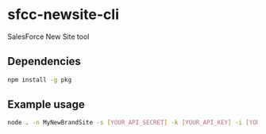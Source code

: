 # sfcc-newsite-cli
SalesForce New Site tool

## Dependencies
```bash
npm install -g pkg
```

## Example usage
```bash
node . -n MyNewBrandSite -s [YOUR_API_SECRET] -k [YOUR_API_KEY] -i [YOUR_INSTANCE_URL]
```